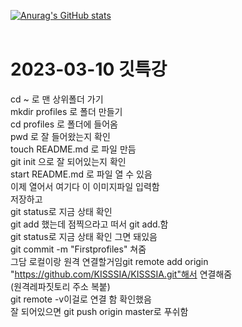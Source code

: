 [![Anurag's GitHub stats](https://github-readme-stats.vercel.app/api?username=KISSSIA&show_icons=true&theme=flag-india)](https://github.com/anuraghazra/github-readme-stats)
<br><br>
# 2023-03-10 깃특강
cd ~   로 맨 상위폴더 가기<br>
mkdir profiles 로 폴더 만들기<br>
cd profiles 로 폴더에 들어옴<br>
pwd 로 잘 들어왔는지 확인<br>
touch README.md 로 파일 만듬 <br>
git init 으로 잘 되어있는지 확인<br>
start README.md 로 파일 열 수 있음<br>
이제 열어서 여기다 이 이미지파일 입력함<br>
저장하고 <br>
git status로 지금 상태 확인<br>
git add 했는데 점찍으라고 떠서 git add.함<br>
git status로 지금 상태 확인 그면 돼있음<br>
git commit -m "Firstprofiles" 쳐줌<br>
그담 로컬이랑 원격 연결할거임git remote add origin "https://github.com/KISSSIA/KISSSIA.git"해서 연결해줌<br>(원격레파짓토리 주소 복붙)<br>
git remote -v이걸로 연결 함 확인했음<br>
잘 되어있으면 git push origin master로 푸쉬함<br>